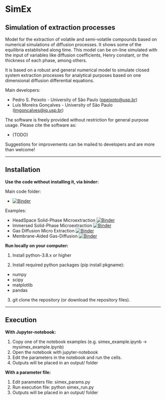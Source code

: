 # SimEx


Simulation of extraction processes
------------------

Model for the extraction of volatile and semi-volatile compounds based on numerical simulations of diffusion processes. It shows some of the equilibria established along time. This model can be on-line simulated with the input of variables like diffusion coefficients, Henry constant, or the thickness of each phase, among others.

It is based on a robust and general numerical model to simulate closed system extraction processes for analytical purposes based on one dimensional diffusion differential equations.

Main developers:
- Pedro S. Peixoto - University of São Paulo (ppeixoto@usp.br)
- Luís Moreira Gonçalves - University of São Paulo (lmgoncalves@iq.usp.br)

The software is freely provided without restriction for general purpose usage. Please cite the software as:
- (TODO)

Suggestions for improvements can be mailed to developers and are more than welcome! 

--------------
 Installation
--------------

**Use the code without installing it, via binder:** 

Main code folder: 
- [![Binder](https://mybinder.org/badge_logo.svg)](https://mybinder.org/v2/gh/pedrospeixoto/SimEx/HEAD)


Examples:
- HeadSpace Solid-Phase Microextraction [![Binder](https://mybinder.org/badge_logo.svg)](https://mybinder.org/v2/gh/pedrospeixoto/SimEx/HEAD?filepath=examples%2FHSSPME.ipynb)
- Immersed Solid-Phase Microextraction [![Binder](https://mybinder.org/badge_logo.svg)](https://mybinder.org/v2/gh/pedrospeixoto/SimEx/HEAD?filepath=examples%2FIMSPME.ipynb)
- Gas Diffusion Micro Extraction [![Binder](https://mybinder.org/badge_logo.svg)](https://mybinder.org/v2/gh/pedrospeixoto/SimEx/HEAD?filepath=examples%2FGDME.ipynb)
- Membrane-Aided Gas-Diffusion [![Binder](https://mybinder.org/badge_logo.svg)](https://mybinder.org/v2/gh/pedrospeixoto/SimEx/HEAD?filepath=examples%2FMAGD.ipynb)


**Run locally on your computer:**

1) Install python-3.8.x or higher

2) Install required python packages (pip install pkgname):
- numpy
- scipy
- matplotlib
- pandas

3) git clone the repository (or download the repository files).

--------------
Execution
--------------

**With Jupyter-notebook:**
1) Copy one of the notebook examples (e.g. simex_example.ipynb -> mysimex_example.ipynb)
2) Open the notebook with jupyter-notebook 
3) Edit the parameters in the notebook and run the cells.
4) Outputs will be placed in an output/ folder

**With a parameter file:**
1) Edit parameters file: simex_params.py
2) Run execution file: python simex_run.py
3) Outputs will be placed in an output/ folder



